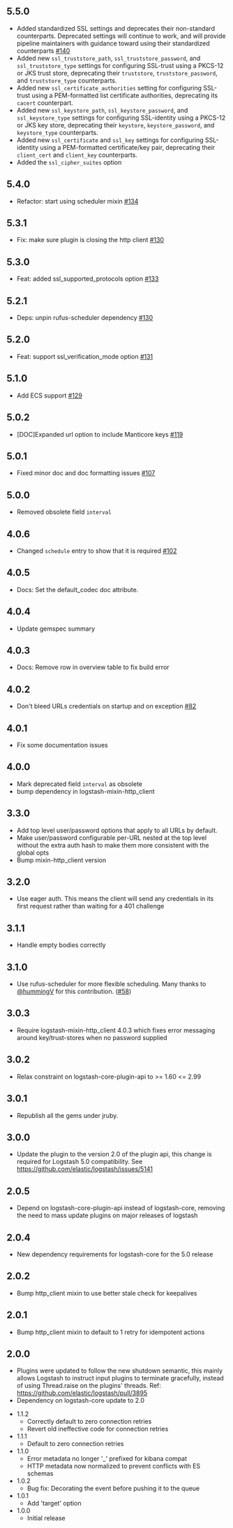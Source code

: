 ## 5.5.0
  - Added standardized SSL settings and deprecates their non-standard counterparts. Deprecated settings will continue to work, and will provide pipeline maintainers with guidance toward using their standardized counterparts [#140](https://github.com/logstash-plugins/logstash-input-http_poller/pull/140)
  - Added new `ssl_truststore_path`, `ssl_truststore_password`, and `ssl_truststore_type` settings for configuring SSL-trust using a PKCS-12 or JKS trust store, deprecating their `truststore`, `truststore_password`, and `truststore_type` counterparts.
  - Added new `ssl_certificate_authorities` setting for configuring SSL-trust using a PEM-formatted list certificate authorities, deprecating its `cacert` counterpart.
  - Added new `ssl_keystore_path`, `ssl_keystore_password`, and `ssl_keystore_type` settings for configuring SSL-identity using a PKCS-12 or JKS key store, deprecating their `keystore`, `keystore_password`, and `keystore_type` counterparts.
  - Added new `ssl_certificate` and `ssl_key` settings for configuring SSL-identity using a PEM-formatted certificate/key pair, deprecating their `client_cert` and `client_key` counterparts. 
  - Added the `ssl_cipher_suites` option

## 5.4.0
  - Refactor: start using scheduler mixin [#134](https://github.com/logstash-plugins/logstash-input-http_poller/pull/134)

## 5.3.1
  - Fix: make sure plugin is closing the http client [#130](https://github.com/logstash-plugins/logstash-input-http_poller/pull/130)

## 5.3.0
  - Feat: added ssl_supported_protocols option [#133](https://github.com/logstash-plugins/logstash-input-http_poller/pull/133)

## 5.2.1
  - Deps: unpin rufus-scheduler dependency [#130](https://github.com/logstash-plugins/logstash-input-http_poller/pull/130)

## 5.2.0
  - Feat: support ssl_verification_mode option [#131](https://github.com/logstash-plugins/logstash-input-http_poller/pull/131)

## 5.1.0
  - Add ECS support [#129](https://github.com/logstash-plugins/logstash-input-http_poller/pull/129)

## 5.0.2
 - [DOC]Expanded url option to include Manticore keys [#119](https://github.com/logstash-plugins/logstash-input-http_poller/pull/119)

## 5.0.1
 - Fixed minor doc and doc formatting issues [#107](https://github.com/logstash-plugins/logstash-input-http_poller/pull/107)

## 5.0.0
 - Removed obsolete field `interval`

## 4.0.6
  - Changed `schedule` entry to show that it is required
  [#102](https://github.com/logstash-plugins/logstash-input-http_poller/pull/102)

## 4.0.5
  - Docs: Set the default_codec doc attribute.

## 4.0.4
  - Update gemspec summary

## 4.0.3
  - Docs: Remove row in overview table to fix build error
  
## 4.0.2
  - Don't bleed URLs credentials on startup and on exception [#82](https://github.com/logstash-plugins/logstash-input-http_poller/pull/82)

## 4.0.1
  - Fix some documentation issues

## 4.0.0
 - Mark deprecated field `interval` as obsolete
 - bump dependency in logstash-mixin-http_client

## 3.3.0
 - Add top level user/password options that apply to all URLs by default.
 - Make user/password configurable per-URL nested at the top level without the extra auth hash
   to make them more consistent with the global opts
 - Bump mixin-http_client version

## 3.2.0
 - Use eager auth. This means the client will send any credentials in its first request
   rather than waiting for a 401 challenge

## 3.1.1
 - Handle empty bodies correctly
## 3.1.0
 - Use rufus-scheduler for more flexible scheduling. Many thanks to [@hummingV](https://github.com/hummingV) for this contribution. ([#58](https://github.com/logstash-plugins/logstash-input-http_poller/pull/58))

## 3.0.3
  - Require logstash-mixin-http_client 4.0.3 which fixes error messaging around key/trust-stores when no password supplied

## 3.0.2
  - Relax constraint on logstash-core-plugin-api to >= 1.60 <= 2.99

## 3.0.1
  - Republish all the gems under jruby.

## 3.0.0
  - Update the plugin to the version 2.0 of the plugin api, this change is required for Logstash 5.0 compatibility. See https://github.com/elastic/logstash/issues/5141

## 2.0.5
  - Depend on logstash-core-plugin-api instead of logstash-core, removing the need to mass update plugins on major releases of logstash

## 2.0.4
  - New dependency requirements for logstash-core for the 5.0 release

## 2.0.2
 - Bump http_client mixin to use better stale check for keepalives

## 2.0.1
 - Bump http_client mixin to default to 1 retry for idempotent actions

## 2.0.0
 - Plugins were updated to follow the new shutdown semantic, this mainly allows Logstash to instruct input plugins to terminate gracefully,
   instead of using Thread.raise on the plugins' threads. Ref: https://github.com/elastic/logstash/pull/3895
 - Dependency on logstash-core update to 2.0

* 1.1.2
  - Correctly default to zero connection retries
  - Revert old ineffective code for connection retries
* 1.1.1
  - Default to zero connection retries
* 1.1.0
  - Error metadata no longer '_' prefixed for kibana compat
  - HTTP metadata now normalized to prevent conflicts with ES schemas
* 1.0.2
  - Bug fix: Decorating the event before pushing it to the queue
* 1.0.1
  - Add 'target' option
* 1.0.0
  - Initial release
